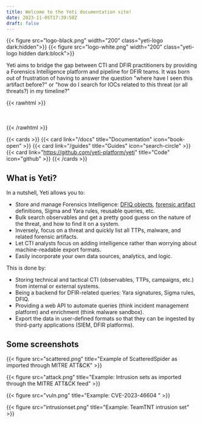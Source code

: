 ```yaml
---
title: Welcome to the Yeti documentation site!
date: 2023-11-05T17:39:58Z
draft: false
---
```


{{< figure src="logo-black.png" width="200" class="yeti-logo dark:hidden">}}
{{< figure src="logo-white.png" width="200" class="yeti-logo hidden dark:block">}}

Yeti aims to bridge the gap between CTI and DFIR practitioners by providing a
Forensics Intelligence platform and pipeline for DFIR teams. It was born out of
frustration of having to answer the question "where have I seen this artifact
before?" or "how do I search for IOCs related to this threat (or all threats?)
in my timeline?"

{{< rawhtml >}} <br /> <br /> <br />

<div class="yeti-separator"></div>
{{< /rawhtml >}}

{{< cards >}} {{< card link="/docs" title="Documentation" icon="book-open" >}}
{{< card link="/guides" title="Guides" icon="search-circle" >}}
{{< card link="https://github.com/yeti-platform/yeti" title="Code" icon="github" >}}
{{< /cards >}}

## What is Yeti?

In a nutshell, Yeti allows you to:

- Store and manage Forensics Intelligence: [DFIQ objects](https://dfiq.org),
  [forensic artifact](https://github.com/ForensicArtifacts/artifacts)
  definitions, Sigma and Yara rules, reusable queries, etc.
- Bulk search observables and get a pretty good guess on the nature of the
  threat, and how to find it on a system.
- Inversely, focus on a threat and quickly list all TTPs, malware, and related
  forensic artifacts.
- Let CTI analysts focus on adding intelligence rather than worrying about
  machine-readable export formats.
- Easily incorporate your own data sources, analytics, and logic.

This is done by:

- Storing technical and tactical CTI (observables, TTPs, campaigns, etc.) from
  internal or external systems.
- Being a backend for DFIR-related queries: Yara signatures, Sigma rules, DFIQ.
- Providing a web API to automate queries (think incident management platform)
  and enrichment (think malware sandbox).
- Export the data in user-defined formats so that they can be ingested by
  third-party applications (SIEM, DFIR platforms).

## Some screenshots

{{< figure src="scattered.png" title="Example of ScatteredSpider as imported through MITRE ATT&CK" >}}

{{< figure src="attack.png" title="Example: Intrusion sets as imported through the MITRE ATT&CK feed" >}}

{{< figure src="vuln.png" title="Example: CVE-2023-46604 " >}}

{{< figure src="intrusionset.png" title="Example: TeamTNT intrusion set" >}}
